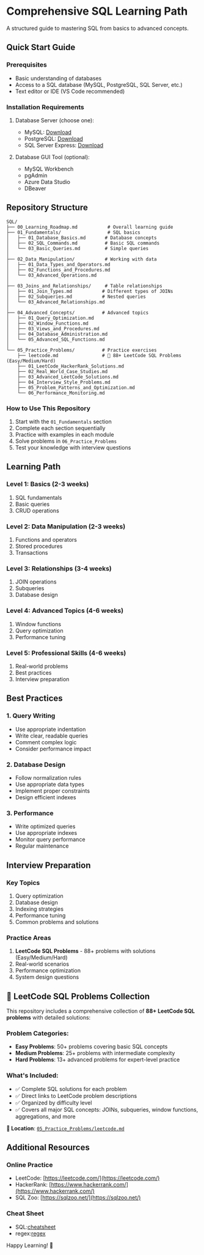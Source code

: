 # Comprehensive SQL Learning Path

A structured guide to mastering SQL from basics to advanced concepts.

## Quick Start Guide

### Prerequisites
- Basic understanding of databases
- Access to a SQL database (MySQL, PostgreSQL, SQL Server, etc.)
- Text editor or IDE (VS Code recommended)

### Installation Requirements
1. Database Server (choose one):
   - MySQL: [Download](https://dev.mysql.com/downloads/)
   - PostgreSQL: [Download](https://www.postgresql.org/download/)
   - SQL Server Express: [Download](https://www.microsoft.com/en-us/sql-server/sql-server-downloads)

2. Database GUI Tool (optional):
   - MySQL Workbench
   - pgAdmin
   - Azure Data Studio
   - DBeaver

## Repository Structure

```
SQL/
├── 00_Learning_Roadmap.md           # Overall learning guide
├── 01_Fundamentals/                 # SQL basics
│   ├── 01_Database_Basics.md       # Database concepts
│   ├── 02_SQL_Commands.md          # Basic SQL commands
│   └── 03_Basic_Queries.md         # Simple queries
│
├── 02_Data_Manipulation/           # Working with data
│   ├── 01_Data_Types_and_Operators.md
│   ├── 02_Functions_and_Procedures.md
│   └── 03_Advanced_Operations.md
│
├── 03_Joins_and_Relationships/     # Table relationships
│   ├── 01_Join_Types.md           # Different types of JOINs
│   ├── 02_Subqueries.md           # Nested queries
│   └── 03_Advanced_Relationships.md
│
├── 04_Advanced_Concepts/          # Advanced topics
│   ├── 01_Query_Optimization.md
│   ├── 02_Window_Functions.md
│   ├── 03_Views_and_Procedures.md
│   ├── 04_Database_Administration.md
│   └── 05_Advanced_SQL_Functions.md
│
└── 05_Practice_Problems/          # Practice exercises
    ├── leetcode.md                # 🎯 88+ LeetCode SQL Problems (Easy/Medium/Hard)
    ├── 01_LeetCode_HackerRank_Solutions.md
    ├── 02_Real_World_Case_Studies.md
    ├── 03_Advanced_LeetCode_Solutions.md
    ├── 04_Interview_Style_Problems.md
    ├── 05_Problem_Patterns_and_Optimization.md
    └── 06_Performance_Monitoring.md
```
### How to Use This Repository
1. Start with the `01_Fundamentals` section
2. Complete each section sequentially
3. Practice with examples in each module
4. Solve problems in `06_Practice_Problems`
5. Test your knowledge with interview questions

## Learning Path

### Level 1: Basics (2-3 weeks)
1. SQL fundamentals
2. Basic queries
3. CRUD operations

### Level 2: Data Manipulation (2-3 weeks)
1. Functions and operators
2. Stored procedures
3. Transactions

### Level 3: Relationships (3-4 weeks)
1. JOIN operations
2. Subqueries
3. Database design

### Level 4: Advanced Topics (4-6 weeks)
1. Window functions
2. Query optimization
3. Performance tuning

### Level 5: Professional Skills (4-6 weeks)
1. Real-world problems
2. Best practices
3. Interview preparation

## Best Practices

### 1. Query Writing
- Use appropriate indentation
- Write clear, readable queries
- Comment complex logic
- Consider performance impact

### 2. Database Design
- Follow normalization rules
- Use appropriate data types
- Implement proper constraints
- Design efficient indexes

### 3. Performance
- Write optimized queries
- Use appropriate indexes
- Monitor query performance
- Regular maintenance

## Interview Preparation

### Key Topics
1. Query optimization
2. Database design
3. Indexing strategies
4. Performance tuning
5. Common problems and solutions

### Practice Areas
1. **LeetCode SQL Problems** - 88+ problems with solutions (Easy/Medium/Hard)
2. Real-world scenarios
3. Performance optimization
4. System design questions

## 🎯 LeetCode SQL Problems Collection

This repository includes a comprehensive collection of **88+ LeetCode SQL problems** with detailed solutions:

### Problem Categories:
- **Easy Problems**: 50+ problems covering basic SQL concepts
- **Medium Problems**: 25+ problems with intermediate complexity
- **Hard Problems**: 13+ advanced problems for expert-level practice

### What's Included:
- ✅ Complete SQL solutions for each problem
- ✅ Direct links to LeetCode problem descriptions
- ✅ Organized by difficulty level
- ✅ Covers all major SQL concepts: JOINs, subqueries, window functions, aggregations, and more

**📁 Location**: [`05_Practice_Problems/leetcode.md`](05_Practice_Problems/leetcode.md)

## Additional Resources

### Online Practice
- LeetCode: [https://leetcode.com/](https://leetcode.com/)
- HackerRank: [https://www.hackerrank.com/](https://www.hackerrank.com/)
- SQL Zoo: [https://sqlzoo.net/](https://sqlzoo.net/)

### Cheat Sheet
- SQL:[cheatsheet](https://drive.google.com/file/d/1sGn1aiE6gvGdakA52jjtXmN7TfogYrTB/view)
- regex:[regex](https://www.rexegg.com/regex-quickstart.php)

Happy Learning! 🚀

